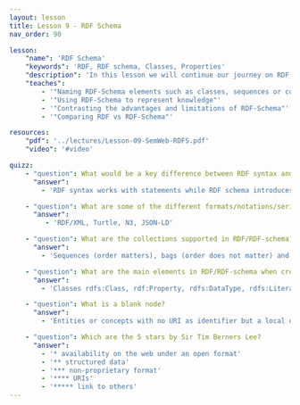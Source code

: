```yaml
---
layout: lesson
title: Lesson 9 - RDF Schema
nav_order: 90

lesson:
    "name": 'RDF Schema'
    "keywords": 'RDF, RDF schema, Classes, Properties' 
    "description": 'In this lesson we will continue our journey on RDF, introducing more elements from RDFS and deepening into the possibilities it offers'
    "teaches": 
        - '"Naming RDF-Schema elements such as classes, sequences or collections"'
        - '"Using RDF-Schema to represent knowledge"'
        - '"Contrasting the advantages and limitations of RDF-Schema"' 
        - '"Comparing RDF vs RDF-Schema"'

resources:
    "pdf": '../lectures/Lesson-09-SemWeb-RDFS.pdf'
    "video": '#video'

quizz:
    - "question": What would be a key difference between RDF syntax and RDF schema?
      "answer":  
        - 'RDF syntax works with statements while RDF schema introduces classes, useful for creating vocabularies and later for data validation and reasoning'

    - "question": What are some of the different formats/notations/serialization of RDF?
      "answer":  
         - 'RDF/XML, Turtle, N3, JSON-LD'

    - "question": What are the collections supported in RDF/RDF-schema?
      "answer":  
        - 'Sequences (order matters), bags (order does not matter) and alternatives (one of many). Lists are also possible (but no part of the rdfs:Container family) and ad-hoc collections (via rdf:parseType="Collection")'

    - "question": What are the main elements in RDF/RDF-schema when creating vocabularies?
      "answer":  
        - 'Classes rdfs:Class, rdf:Property, rdfs:DataType, rdfs:Literal together with properties rdf:type, rdf:partOf, rdf:subClassOf and rdf:subPropertyOf'

    - "question": What is a blank node?
      "answer":  
        - 'Entities or concepts with no URI as identifier but a local one (they can only be locally referenced)'

    - "question": Which are the 5 stars by Sir Tim Berners Lee?
      "answer":  
        - '* availability on the web under an open format'
        - '** structured data'
        - '*** non-proprietary format'
        - '**** URIs'
        - '***** link to others'
---
```




